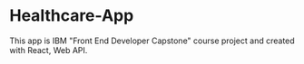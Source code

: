 # Healthcare-App
This app is IBM "Front End Developer Capstone" course project and created with React, Web API.
